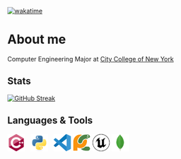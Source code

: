 [![wakatime](https://wakatime.com/badge/user/a590ada1-1ee0-4bf6-bcd0-2fa3ab44b0d1.svg)](https://wakatime.com/@a590ada1-1ee0-4bf6-bcd0-2fa3ab44b0d1)

# About me
Computer Engineering Major at <a href="https://www.ccny.cuny.edu/">City College of New York</a>

## Stats
[![GitHub Streak](http://github-readme-streak-stats.herokuapp.com?user=btjandra15&theme=dark&date_format=M%20j%5B%2C%20Y%5D)](https://git.io/streak-stats) <br>

## Languages & Tools 
<img src="https://github.com/devicons/devicon/blob/master/icons/cplusplus/cplusplus-original.svg" title="C++" alt="C++" width="40" height="40" /> &nbsp;
<img src="https://github.com/devicons/devicon/blob/master/icons/python/python-original.svg" title="Python" alt="Python" width="40" height="40" /> &nbsp;
<img src="https://github.com/devicons/devicon/blob/master/icons/vscode/vscode-original.svg" title="Visual Studio Code" alt="Visual Studio Code" width="40" height="40" />
<img src="https://github.com/devicons/devicon/blob/master/icons/pycharm/pycharm-original.svg" title="Pycharm" alt="Pycharm" width="40" height="40"/>
<img src="https://github.com/devicons/devicon/blob/master/icons/unrealengine/unrealengine-original.svg" title="Unreal Engine 5" alt="Unreal Engine 5" width="40" height="40"/>
<img src="https://github.com/devicons/devicon/blob/master/icons/mongodb/mongodb-original.svg" title="MongoDB" alt="MongoDB" width="40" height="40"/>
